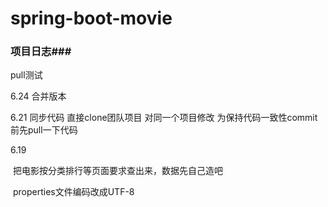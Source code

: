 ﻿# spring-boot-movie

### 项目日志###

pull测试

6.24
合并版本



6.21
同步代码
直接clone团队项目
对同一个项目修改
为保持代码一致性commit前先pull一下代码

6.19

​	把电影按分类排行等页面要求查出来，数据先自己造吧

​	properties文件编码改成UTF-8






